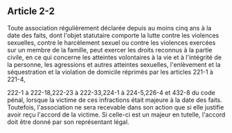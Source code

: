 Article 2-2
----
Toute association régulièrement déclarée depuis au moins cinq ans à la date des
faits, dont l'objet statutaire comporte la lutte contre les violences sexuelles,
contre le harcèlement sexuel ou contre les violences exercées sur un membre de
la famille, peut exercer les droits reconnus à la partie civile, en ce qui
concerne les atteintes volontaires à la vie et à l'intégrité de la personne, les
agressions et autres atteintes sexuelles, l'enlèvement et la séquestration et la
violation de domicile réprimés par les articles 221-1 à 221-4,

222-1 à 222-18,222-23 à 222-33,224-1 à 224-5,226-4 et 432-8 du code pénal,
lorsque la victime de ces infractions était majeure à la date des faits.
Toutefois, l'association ne sera recevable dans son action que si elle justifie
avoir reçu l'accord de la victime. Si celle-ci est un majeur en tutelle,
l'accord doit être donné par son représentant légal.
